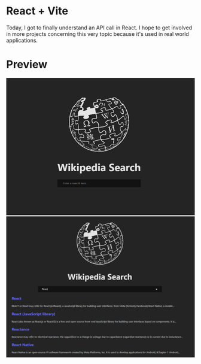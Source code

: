 # React + Vite

Today, I got to finally understand an API call in React. I hope to get involved in more projects concerning this very topic because it's used in real world applications.
# Preview
![alt text](image.png)
![alt text](image-1.png)

